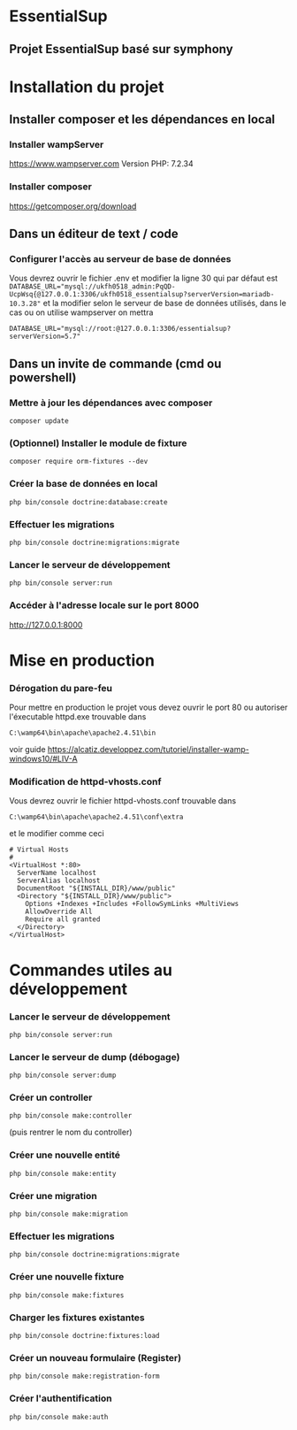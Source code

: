 # EssentialSup
## Projet EssentialSup basé sur symphony
# Installation du projet
## Installer composer et les dépendances en local
### Installer wampServer
https://www.wampserver.com
Version PHP: 7.2.34
### Installer composer
https://getcomposer.org/download
## Dans un éditeur de text / code
### Configurer l'accès au serveur de base de données
Vous devrez ouvrir le fichier .env et modifier la ligne 30 qui par défaut est
```DATABASE_URL="mysql://ukfh0518_admin:PqQD-UcpWsq{@127.0.0.1:3306/ukfh0518_essentialsup?serverVersion=mariadb-10.3.28"```
et la modifier selon le serveur de base de données utilisés, dans le cas ou on utilise wampserver on mettra
```
DATABASE_URL="mysql://root:@127.0.0.1:3306/essentialsup?serverVersion=5.7"
```
## Dans un invite de commande (cmd ou powershell)
### Mettre à jour les dépendances avec composer
```
composer update
```
### (Optionnel) Installer le module de fixture
```
composer require orm-fixtures --dev
```
### Créer la base de données en local
```
php bin/console doctrine:database:create
```
### Effectuer les migrations
```
php bin/console doctrine:migrations:migrate
```
### Lancer le serveur de développement
```
php bin/console server:run
```
### Accéder à l'adresse locale sur le port 8000
http://127.0.0.1:8000


# Mise en production
### Dérogation du pare-feu
Pour mettre en production le projet vous devez ouvrir le port 80 ou autoriser l'éxecutable httpd.exe trouvable dans
```
C:\wamp64\bin\apache\apache2.4.51\bin
```
voir guide
https://alcatiz.developpez.com/tutoriel/installer-wamp-windows10/#LIV-A

### Modification de httpd-vhosts.conf
Vous devrez ouvrir le fichier httpd-vhosts.conf trouvable dans
```
C:\wamp64\bin\apache\apache2.4.51\conf\extra
```
et le modifier comme ceci
```
# Virtual Hosts
#
<VirtualHost *:80>
  ServerName localhost
  ServerAlias localhost
  DocumentRoot "${INSTALL_DIR}/www/public"
  <Directory "${INSTALL_DIR}/www/public">
    Options +Indexes +Includes +FollowSymLinks +MultiViews
    AllowOverride All
    Require all granted
  </Directory>
</VirtualHost>
```

# Commandes utiles au développement
### Lancer le serveur de développement
```
php bin/console server:run
```
### Lancer le serveur de dump (débogage)
```
php bin/console server:dump
```
### Créer un controller
```
php bin/console make:controller
```
(puis rentrer le nom du controller)
### Créer une nouvelle entité
```
php bin/console make:entity
```
### Créer une migration
```
php bin/console make:migration
```
### Effectuer les migrations
```
php bin/console doctrine:migrations:migrate
```
### Créer une nouvelle fixture
```
php bin/console make:fixtures
```
### Charger les fixtures existantes
```
php bin/console doctrine:fixtures:load
```
### Créer un nouveau formulaire (Register)
```
php bin/console make:registration-form
```
### Créer l'authentification
```
php bin/console make:auth
```
